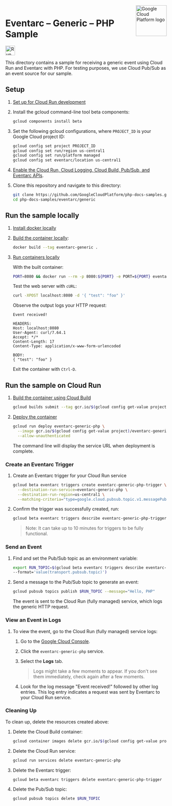 <img src="https://avatars2.githubusercontent.com/u/2810941?v=3&s=96" alt="Google Cloud Platform logo" title="Google Cloud Platform" align="right" height="96" width="96"/>

# Eventarc – Generic – PHP Sample

[<img src="https://storage.googleapis.com/cloudrun/button.svg" alt="Run on Google Cloud" height="30"/>][run_button_generic]

This directory contains a sample for receiving a generic event using Cloud Run
and Eventarc with PHP. For testing purposes, we use Cloud Pub/Sub as an event
source for our sample.

## Setup

1. [Set up for Cloud Run development](https://cloud.google.com/run/docs/setup)

1. Install the gcloud command-line tool beta components:

    ```sh
    gcloud components install beta
    ```

1. Set the following gcloud configurations, where `PROJECT_ID` is your Google
   Cloud project ID:

    ```sh
    gcloud config set project PROJECT_ID
    gcloud config set run/region us-central1
    gcloud config set run/platform managed
    gcloud config set eventarc/location us-central1
    ```

1. [Enable the Cloud Run, Cloud Logging, Cloud Build, Pub/Sub, and Eventarc APIs][enable_apis_url].

1. Clone this repository and navigate to this directory:

    ```sh
    git clone https://github.com/GoogleCloudPlatform/php-docs-samples.git
    cd php-docs-samples/eventarc/generic
    ```

## Run the sample locally

1. [Install docker locally](https://docs.docker.com/install/)

1. [Build the container locally](https://cloud.google.com/run/docs/building/containers#building_locally_and_pushing_using_docker):

    ```sh
    docker build --tag eventarc-generic .
    ```

1. [Run containers locally](https://cloud.google.com/run/docs/testing/local)

    With the built container:

    ```sh
    PORT=8080 && docker run --rm -p 8080:${PORT} -e PORT=${PORT} eventarc-generic
    ```

    Test the web server with `cURL`:

    ```sh
    curl -XPOST localhost:8080 -d '{ "test": "foo" }'
    ```

    Observe the output logs your HTTP request:

    ```
    Event received!

    HEADERS:
    Host: localhost:8080
    User-Agent: curl/7.64.1
    Accept: */*
    Content-Length: 17
    Content-Type: application/x-www-form-urlencoded

    BODY:
    { "test": "foo" }
    ```

    Exit the container with `Ctrl-D`.

## Run the sample on Cloud Run

1. [Build the container using Cloud Build](https://cloud.google.com/run/docs/building/containers#builder)

    ```sh
    gcloud builds submit --tag gcr.io/$(gcloud config get-value project)/eventarc-generic-php
    ```

1. [Deploy the container](https://cloud.google.com/run/docs/deploying#service)

    ```sh
    gcloud run deploy eventarc-generic-php \
      --image gcr.io/$(gcloud config get-value project)/eventarc-generic-php \
      --allow-unauthenticated
    ```

    The command line will display the service URL when deployment is complete.

### Create an Eventarc Trigger

1. Create an Eventarc trigger for your Cloud Run service

    ```sh
    gcloud beta eventarc triggers create eventarc-generic-php-trigger \
      --destination-run-service=eventarc-generic-php \
      --destination-run-region=us-central1 \
      --matching-criteria="type=google.cloud.pubsub.topic.v1.messagePublished"
    ```

1. Confirm the trigger was successfully created, run:

    ```sh
    gcloud beta eventarc triggers describe eventarc-generic-php-trigger
    ```

    > Note: It can take up to 10 minutes for triggers to be fully functional.

### Send an Event

1. Find and set the Pub/Sub topic as an environment variable:

    ```sh
    export RUN_TOPIC=$(gcloud beta eventarc triggers describe eventarc-generic-php-trigger \
    --format='value(transport.pubsub.topic)')
    ```

1. Send a message to the Pub/Sub topic to generate an event:

    ```sh
    gcloud pubsub topics publish $RUN_TOPIC --message="Hello, PHP"
    ```

    The event is sent to the Cloud Run (fully managed) service, which logs the generic HTTP request.

### View an Event in Logs

1. To view the event, go to the Cloud Run (fully managed) service logs:

    1. Go to the [Google Cloud Console](https://console.cloud.google.com/run).

    1. Click the `eventarc-generic-php` service.

    1. Select the **Logs** tab.

        > Logs might take a few moments to appear. If you don't see them immediately, check again after a few moments.

    1. Look for the log message "Event received!" followed by other log entries. This log entry indicates a request was sent by Eventarc to your Cloud Run service.

### Cleaning Up

To clean up, delete the resources created above:

1. Delete the Cloud Build container:

    ```sh
    gcloud container images delete gcr.io/$(gcloud config get-value project)/eventarc-generic-php
    ```

1. Delete the Cloud Run service:

    ```sh
    gcloud run services delete eventarc-generic-php
    ```

1. Delete the Eventarc trigger:

    ```sh
    gcloud beta eventarc triggers delete eventarc-generic-php-trigger
    ```

1. Delete the Pub/Sub topic:

    ```sh
    gcloud pubsub topics delete $RUN_TOPIC
    ```

[enable_apis_url]: https://console.cloud.google.com/flows/enableapi?apiid=run.googleapis.com,logging.googleapis.com,cloudbuild.googleapis.com,pubsub.googleapis.com,eventarc.googleapis.com
[run_button_generic]: https://deploy.cloud.run/?dir=eventarc/generic
